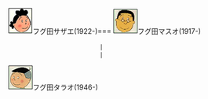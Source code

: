 ![フグ田サザエ](/images/F/Fuguta_Sazae_フグ田サザエ_1922.png)フグ田サザエ(1922-)===
![フグ田マスオ](/images/F/Fuguta_Masuo_フグ田マスオ_1917.png)フグ田マスオ(1917-)

                              |
                              |
               
   ![フグ田タラオ](/images/F/Fuguta_Tarao_フグ田タラオ_1946.png)フグ田タラオ(1946-)
